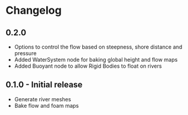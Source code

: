 Changelog
=========

0.2.0
-----

- Options to control the flow based on steepness, shore distance and pressure
- Added WaterSystem node for baking global height and flow maps
- Added Buoyant node to allow Rigid Bodies to float on rivers

0.1.0 - Initial release
-----

- Generate river meshes
- Bake flow and foam maps
